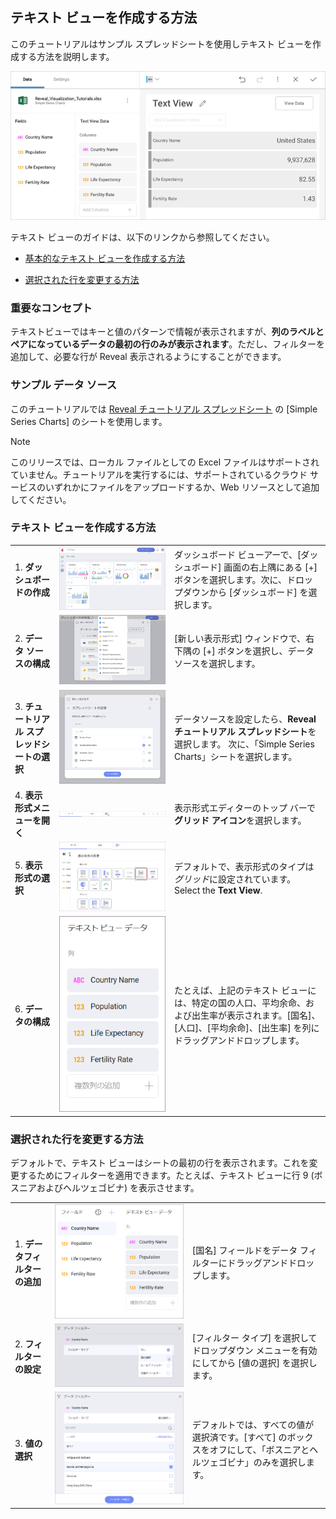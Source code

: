 ## テキスト ビューを作成する方法

このチュートリアルはサンプル スプレッドシートを使用しテキスト ビューを作成する方法を説明します。

![TextViewSample\_All](images/TextViewSample_All.png)

テキスト ビューのガイドは、以下のリンクから参照してください。

  - [基本的なテキスト ビューを作成する方法](#creating-text-view)

  - [選択された行を変更する方法](#changing-selected-row)

### 重要なコンセプト

テキストビューではキーと値のパターンで情報が表示されますが、**列のラベルとペアになっているデータの最初の行のみが表示されます**。ただし、フィルターを追加して、必要な行が Reveal 表示されるようにすることができます。

### サンプル データ ソース

このチュートリアルでは [Reveal チュートリアル スプレッドシート](http://download.infragistics.com/reportplus/help/samples/Reveal_Visualization_Tutorials.xlsx) の [Simple Series Charts] のシートを使用します。

>[!NOTE]
>このリリースでは、ローカル ファイルとしての Excel ファイルはサポートされていません。チュートリアルを実行するには、サポートされているクラウド サービスのいずれかにファイルをアップロードするか、Web リソースとして追加してください。

<a name='creating-text-view'></a>
### テキスト ビューを作成する方法

|                                          |                                                                                                                   |                                                                                                                                                                                                                         |
| ---------------------------------------- | ----------------------------------------------------------------------------------------------------------------- | ----------------------------------------------------------------------------------------------------------------------------------------------------------------------------------------------------------------------- |
| 1\. **ダッシュボードの作成**               | ![Tutorials-Create-New-Dashboard](images/Tutorials-Create-New-Dashboard.png)                                      | ダッシュボード ビューアーで、[ダッシュボード] 画面の右上隅にある [+] ボタンを選択します。次に、ドロップダウンから [ダッシュボード] を選択します。                                                                    |
| 2\. **データ ソースの構成**       | ![Tutorials-Select-Data-Source](images/Tutorials-Select-Data-Source.png)                                          | [新しい表示形式] ウィンドウで、右下隅の [+] ボタンを選択し、データソースを選択します。                                                                                                         |
| 3\. **チュートリアル スプレッドシートの選択** | ![Tutorials-Select-Simple-Series-Charts-Spreadshee](images/Tutorials-Select-Simple-Series-Charts-Spreadsheet.png) | データソースを設定したら、**Reveal チュートリアル スプレッドシート**を選択します。 次に、「Simple Series Charts」シートを選択します。                                                                                        |
| 4\. **表示形式メニューを開く**     | ![Tutorials-Select-Change-Visualization](images/Tutorials-Select-Change-Visualization.png)                        | 表示形式エディターのトップ バーで**グリッド アイコン**を選択します。                                                                                                                                                   |
| 5\. **表示形式の選択**        | ![Tutorials-Charts-Select-Text-View](images/Tutorials-Charts-Select-Text-View.png)                                | デフォルトで、表示形式のタイプは*グリッド*に設定されています。 Select the **Text View**.                                                                                                                                     |
| 6\. **データの構成**               | ![Tutorials-TextView-Organizing-Data](images/Tutorials-TextView-Organizing-Data.png)                              | たとえば、上記のテキスト ビューには、特定の国の人口、平均余命、および出生率が表示されます。[国名]、[人口]、[平均余命]、[出生率] を列にドラッグアンドドロップします。 |

<a name='changing-selected-row'></a>
### 選択された行を変更する方法

デフォルトで、テキスト ビューはシートの最初の行を表示されます。これを変更するためにフィルターを適用できます。たとえば、テキスト ビューに行 9 (ボスニアおよびヘルツェゴビナ) を表示させます。

|                           |                                                                       |                                                                                                                                            |
| ------------------------- | --------------------------------------------------------------------- | ------------------------------------------------------------------------------------------------------------------------------------------ |
| 1\. **データフィルターの追加** | ![SelectFieldTextView\_All](images/SelectFieldTextView_All.png)       | [国名] フィールドをデータ フィルターにドラッグアンドドロップします。                                                                                  |
| 2\. **フィルターの設定**   | ![SelectedValuesTextView\_All](images/SelectedValuesTextView_All.png) | [フィルター タイプ] を選択してドロップダウン メニューを有効にしてから [値の選択] を選択します。                                                       |
| 3\. **値の選択** | ![SelectValueTextView2\_All](images/SelectValueTextView2_All.png)     | デフォルトでは、すべての値が選択済です。[すべて] のボックスをオフにして、「ボスニアとヘルツェゴビナ」のみを選択します。 |

